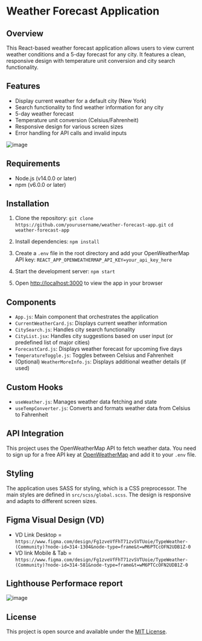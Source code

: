 # Weather Forecast Application

## Overview
This React-based weather forecast application allows users to view current weather conditions and a 5-day forecast for any city. It features a clean, responsive design with temperature unit conversion and city search functionality.

## Features
- Display current weather for a default city (New York)
- Search functionality to find weather information for any city
- 5-day weather forecast
- Temperature unit conversion (Celsius/Fahrenheit)
- Responsive design for various screen sizes
- Error handling for API calls and invalid inputs

![image](https://github.com/user-attachments/assets/e95587d9-aaf6-40bf-bc58-5b5cbd102d4d)

## Requirements
- Node.js (v14.0.0 or later)
- npm (v6.0.0 or later)

## Installation
1. Clone the repository:
    `git clone https://github.com/yourusername/weather-forecast-app.git`
    `cd weather-forecast-app`

2. Install dependencies:
    `npm install`

3. Create a `.env` file in the root directory and add your OpenWeatherMap API key:
    `REACT_APP_OPENWEATHERMAP_API_KEY=your_api_key_here`

4. Start the development server:
    `npm start`

5. Open [http://localhost:3000](http://localhost:3000) to view the app in your browser

## Components
- `App.js`: Main component that orchestrates the application
- `CurrentWeatherCard.js`: Displays current weather information
- `CitySearch.js`: Handles city search functionality
- `CityList.jsx`: Handles city suggestions based on user input (or predefined list of major cities)
- `ForecastCard.js`: Displays weather forecast for upcoming five days
- `TemperatureToggle.js`: Toggles between Celsius and Fahrenheit
- (Optional) `WeatherMoreInfo.js`: Displays additional weather details (if used)

## Custom Hooks
- `useWeather.js`: Manages weather data fetching and state
- `useTempConverter.js`: Converts and formats weather data from Celsius to Fahrenheit

## API Integration
This project uses the OpenWeatherMap API to fetch weather data. You need to sign up for a free API key at [OpenWeatherMap](https://openweathermap.org/api) and add it to your `.env` file.

## Styling
The application uses SASS for styling, which is a CSS preprocessor. The main styles are defined in `src/scss/global.scss`. The design is responsive and adapts to different screen sizes.

## Figma Visual Design (VD)
- VD Link Desktop = `https://www.figma.com/design/Fg1zveVfFhT71zvSVTUoie/TypeWeather-(Community)?node-id=314-1304&node-type=frame&t=wM6PTCcOFN2UDB1Z-0`
- VD link Mobile & Tab = `https://www.figma.com/design/Fg1zveVfFhT71zvSVTUoie/TypeWeather-(Community)?node-id=314-581&node-type=frame&t=wM6PTCcOFN2UDB1Z-0`

## Lighthouse Performace report
![image](https://github.com/user-attachments/assets/1b30de47-01ff-411e-a1db-db2d28e216e0)

## License
This project is open source and available under the [MIT License](LICENSE).
